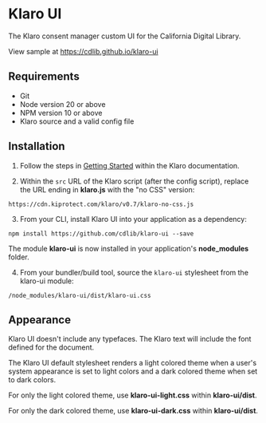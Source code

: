 # Klaro UI

The Klaro consent manager custom UI for the California Digital Library.

View sample at https://cdlib.github.io/klaro-ui

## Requirements

- Git
- Node version 20 or above
- NPM version 10 or above
- Klaro source and a valid config file

## Installation

1. Follow the steps in [Getting Started](https://klaro.org/docs/getting-started) within the Klaro documentation.

2. Within the `src` URL of the Klaro script (after the config script), replace the URL ending in **klaro.js** with the "no CSS" version:

```
https://cdn.kiprotect.com/klaro/v0.7/klaro-no-css.js
```

3. From your CLI, install Klaro UI into your application as a dependency:

```
npm install https://github.com/cdlib/klaro-ui --save
```

The module **klaro-ui** is now installed in your application's **node_modules** folder.

4. From your bundler/build tool, source the `klaro-ui` stylesheet from the klaro-ui module:

```
/node_modules/klaro-ui/dist/klaro-ui.css
```

## Appearance

Klaro UI doesn't include any typefaces. The Klaro text will include the font defined for the document.

The Klaro UI default stylesheet renders a light colored theme when a user's system appearance is set to light colors and a dark colored theme when set to dark colors.

For only the light colored theme, use **klaro-ui-light.css** within **klaro-ui/dist**.

For only the dark colored theme, use **klaro-ui-dark.css** within **klaro-ui/dist**.
